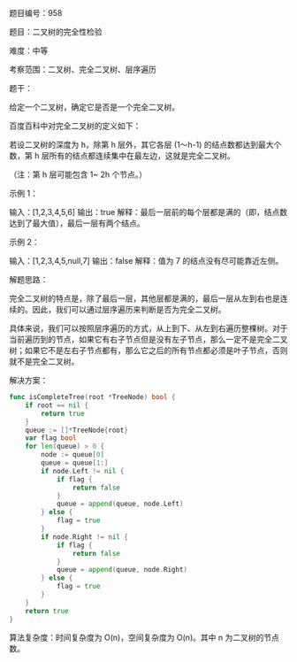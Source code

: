 题目编号：958

题目：二叉树的完全性检验

难度：中等

考察范围：二叉树、完全二叉树、层序遍历

题干：

给定一个二叉树，确定它是否是一个完全二叉树。

百度百科中对完全二叉树的定义如下：

若设二叉树的深度为 h，除第 h 层外，其它各层 (1～h-1) 的结点数都达到最大个数，第 h 层所有的结点都连续集中在最左边，这就是完全二叉树。

（注：第 h 层可能包含 1~ 2h 个节点。）

示例 1：

输入：[1,2,3,4,5,6]
输出：true
解释：最后一层前的每个层都是满的（即，结点数达到了最大值），最后一层有两个结点。

示例 2：

输入：[1,2,3,4,5,null,7]
输出：false
解释：值为 7 的结点没有尽可能靠近左侧。

解题思路：

完全二叉树的特点是，除了最后一层，其他层都是满的，最后一层从左到右也是连续的。因此，我们可以通过层序遍历来判断是否为完全二叉树。

具体来说，我们可以按照层序遍历的方式，从上到下、从左到右遍历整棵树。对于当前遍历到的节点，如果它有右子节点但是没有左子节点，那么一定不是完全二叉树；如果它不是左右子节点都有，那么它之后的所有节点都必须是叶子节点，否则就不是完全二叉树。

解决方案：

```go
func isCompleteTree(root *TreeNode) bool {
    if root == nil {
        return true
    }
    queue := []*TreeNode{root}
    var flag bool
    for len(queue) > 0 {
        node := queue[0]
        queue = queue[1:]
        if node.Left != nil {
            if flag {
                return false
            }
            queue = append(queue, node.Left)
        } else {
            flag = true
        }
        if node.Right != nil {
            if flag {
                return false
            }
            queue = append(queue, node.Right)
        } else {
            flag = true
        }
    }
    return true
}
```

算法复杂度：时间复杂度为 O(n)，空间复杂度为 O(n)。其中 n 为二叉树的节点数。